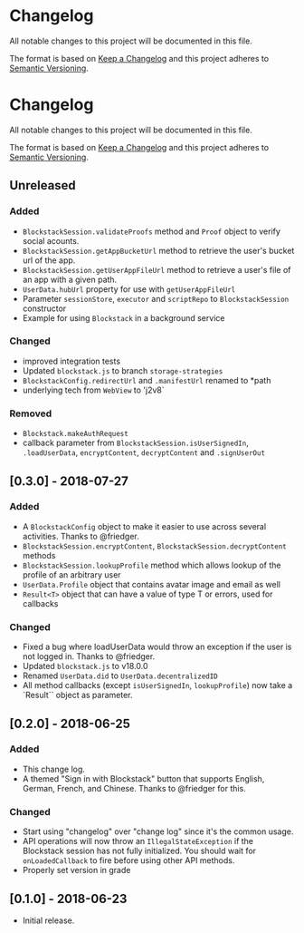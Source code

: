 # Changelog
All notable changes to this project will be documented in this file.

The format is based on [Keep a Changelog](https://keepachangelog.com/en/1.0.0/)
and this project adheres to [Semantic Versioning](https://semver.org/spec/v2.0.0.html).

# Changelog
All notable changes to this project will be documented in this file.

The format is based on [Keep a Changelog](http://keepachangelog.com/en/1.0.0/)
and this project adheres to [Semantic Versioning](http://semver.org/spec/v2.0.0.html).

## Unreleased

### Added
- `BlockstackSession.validateProofs` method and `Proof` object to verify social acounts.
- `BlockstackSession.getAppBucketUrl` method to retrieve the user's bucket url of the app.
- `BlockstackSession.getUserAppFileUrl` method to retrieve a user's file of an app with a given path.
- `UserData.hubUrl` property for use with `getUserAppFileUrl`
- Parameter `sessionStore`, `executor` and `scriptRepo` to `BlockstackSession` constructor
- Example for using `Blockstack` in a background service


### Changed
- improved integration tests
- Updated `blockstack.js` to branch `storage-strategies`
- `BlockstackConfig.redirectUrl` and `.manifestUrl` renamed to *path
- underlying tech from `WebView` to 'j2v8`


### Removed
- `Blockstack.makeAuthRequest`
- callback parameter from `BlockstackSession.isUserSignedIn`, `.loadUserData`, `encryptContent`, `decryptContent` and `.signUserOut`
 
## [0.3.0] - 2018-07-27

### Added
- A `BlockstackConfig` object to make it easier to use across several activities. Thanks
to @friedger.
- `BlockstackSession.encryptContent`, `BlockstackSession.decryptContent` methods
- `BlockstackSession.lookupProfile` method which allows lookup of the profile of an arbitrary user
- `UserData.Profile` object that contains avatar image and email as well
- `Result<T>` object that can have a value of type T or errors, used for callbacks

### Changed
- Fixed a bug where loadUserData would throw an exception if the user is not logged in.
Thanks to @friedger.
- Updated `blockstack.js` to v18.0.0
- Renamed `UserData.did` to `UserData.decentralizedID`
- All method callbacks (except `isUserSignedIn`, `lookupProfile`) now take a `Result<T>`` object as parameter.


## [0.2.0] - 2018-06-25

### Added
- This change log.
- A themed "Sign in with Blockstack" button that supports English, German, French,
and Chinese. Thanks to @friedger for this.

### Changed
- Start using "changelog" over "change log" since it's the common usage.
- API operations will now throw an `IllegalStateException` if the Blockstack
session has not fully initialized. You should wait for `onLoadedCallback`
to fire before using other API methods.
- Properly set version in grade

## [0.1.0] - 2018-06-23
- Initial release.
